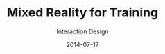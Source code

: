 ---
title: Mixed Reality for Training
subtitle: Interaction Design
layout: default
modal-id: 2
date: 2014-07-17
img: mrtraining.png
thumbnail: mrtraining-thumbnail.png
alt: image-alt
project-date: April 2014
client: Start Bootstrap
category: Web Development
description: <br>In the Interaction Design Seminar class, my colleague and I unearthed six core features of mixed reality (MR) applications for sports training. We reviewed and examined the current issues of MR research, applications, and their limitations for analysis of MR sports training. Alongside this, we took interdisciplinary approaches to investigate current sports training. Thereby, we covered the following elements in our MR design:<br><br><span style="font-family:Droid serif;"><i><b>· Psychological approach:</b> Motivation, Goal setting, Confidence, Anxiety</i></span><br><span style="font-family:Droid serif;"><i><b>· Physiological approach:</b> Short-term/Long-term physiological reaction</i></span><br><span style="font-family:Droid serif;"><i><b>· Biomechanical approach:</b> Biomechanics, Sports rehabilitation</i></span><br><br>Based on the analysis, we discovered mixed reality sports training's key features:<br><br><span style="font-family:Droid serif; font-style:Italic;"><b>1. First-person view coaching</b></span><br><span style="font-family:Droid serif; font-style:Italic;">&nbsp&nbsp1-1. Psychological approach:</span><br><span style="padding:2.5px 45px 5px 45px; display:inline-block"> Appropriate feedback about the correct posture will give the trainee a sense of stability and motivate them.</span><br><span style="font-family:Droid serif; font-style:Italic;">&nbsp&nbsp1-2. Physiological approach:</span><br><span style="padding:2.5px 45px 5px 45px; display:inline-block"> Intuitive and efficient exercise will lead to an increasing amount of training so that people can obtain a strong body.</span><br><span style="font-family:Droid serif; font-style:Italic;">&nbsp&nbsp1-3. Biomechanical approach:</span><br><span style="padding:2.5px 45px 5px 45px; display:inline-block"> Posture correction during exercise will ensure trainee's safety.</span><br><br><span style="font-family:Droid serif; font-style:Italic;"><b>2. Third-person view coaching</b></span><br><span style="font-family:Droid serif; font-style:Italic;">&nbsp&nbsp2-1. Psychological approach:</span><br><span style="padding:2.5px 45px 5px 45px; display:inline-block"> Exercise manual with self-avatar will provide vicarious experience and confidence.</span><br><span style="font-family:Droid serif; font-style:Italic;">&nbsp&nbsp2-2. Physiological approach:</span><br><span style="padding:2.5px 45px 5px 45px; display:inline-block"> The self-avatar manual will show understandable contents for appropriate exercise intensity.</span><br><span style="font-family:Droid serif; font-style:Italic;">&nbsp&nbsp2-3. Biomechanical approach:</span><br><span style="padding:2.5px 45px 5px 45px; display:inline-block"> The intuitive manual will provide insight into the potential consequences of dangerous postures.</span><br><br><span style="font-family:Droid serif; font-style:Italic;"><b>3. Body estimation</b></span><br><span style="font-family:Droid serif; font-style:Italic;">&nbsp&nbsp3-1. Psychological approach:</span><br><span style="padding:2.5px 45px 5px 45px; display:inline-block"> Observing body changes will be a great stimulus in motivation, and it will give confidence and patience to trainees.</span><br><span style="font-family:Droid serif; font-style:Italic;">&nbsp&nbsp3-2. Physiological approach:</span><br><span style="padding:2.5px 45px 5px 45px; display:inline-block"> Visualizing body status will help decide the types of exercise.</span><br><span style="font-family:Droid serif; font-style:Italic;">&nbsp&nbsp3-3. Biomechanical approach:</span><br><span style="padding:2.5px 45px 5px 45px; display:inline-block"> Safe exercise planning will become easier while watching the specific muscle status, like asymmetrical muscles.</span><br><br><span style="font-family:Droid serif; font-style:Italic;"><b>4. Game simulation</b></span><br><span style="font-family:Droid serif; font-style:Italic;">&nbsp&nbsp4-1. Psychological approach:</span><br><span style="padding:2.5px 45px 5px 45px; display:inline-block"> Trainees will learn how to deal with anxiety and immediate decision problem through immersive training.</span><br><span style="font-family:Droid serif; font-style:Italic;">&nbsp&nbsp4-2. Physiological approach:</span><br><span style="padding:2.5px 45px 5px 45px; display:inline-block"> Adaptation to the actual game environment will help the formation of muscle memory.</span><br><span style="font-family:Droid serif; font-style:Italic;">&nbsp&nbsp4-3. Biomechanical approach:</span><br><span style="padding:2.5px 45px 5px 45px; display:inline-block"> Optimal strategies for each player will be acquired and trained.</span><br><br><span style="font-family:Droid serif; font-style:Italic;"><b>5. Motivator</b></span><br><span style="font-family:Droid serif; font-style:Italic;">&nbsp&nbsp5-1. Psychological approach:</span><br><span style="padding:2.5px 45px 5px 45px; display:inline-block"> Appropriate multi-modal feedback will provide trainees with a more positive self-image, which leads to intrinsic motivation.</span><br><span style="font-family:Droid serif; font-style:Italic;">&nbsp&nbsp5-2. Physiological approach:</span><br><span style="padding:2.5px 45px 5px 45px; display:inline-block"> Trainees will unleash their potential through encouragement.</span><br><span style="font-family:Droid serif; font-style:Italic;">&nbsp&nbsp5-3. Biomechanical approach:</span><br><span style="padding:2.5px 45px 5px 45px; display:inline-block"> The physical properties of trainees will give lower anxiety and higher confidence.</span><br><br><span style="font-family:Droid serif; font-style:Italic;"><b>6. Performance manager</b></span><br><span style="font-family:Droid serif; font-style:Italic;">&nbsp&nbsp6-1. Psychological approach:</span><br><span style="padding:2.5px 45px 5px 45px; display:inline-block"> A customized performance manager will provide users with intrinsic motivation.</span><br><span style="font-family:Droid serif; font-style:Italic;">&nbsp&nbsp6-2. Physiological approach:</span><br><span style="padding:2.5px 45px 5px 45px; display:inline-block"> The performance manager will suggest flexible goals for long-term training based on the current body condition.</span><br><span style="font-family:Droid serif; font-style:Italic;">&nbsp&nbsp6-3. Biomechanical approach:</span><br><span style="padding:2.5px 45px 5px 45px; display:inline-block"> The performance manager will take charge of everything, thereby ensuring the trainee's safety through concentrated training.</span>

---